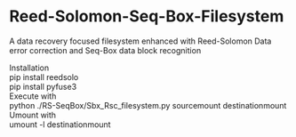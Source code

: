 # Reed-Solomon-Seq-Box-Filesystem
A data recovery focused filesystem enhanced with Reed-Solomon Data error correction and Seq-Box data block recognition

Installation
<br/>
pip install reedsolo
<br/>
pip install pyfuse3
<br/>
Execute with 
<br/>
python ./RS-SeqBox/Sbx_Rsc_filesystem.py sourcemount destinationmount
<br/>
Umount with 
<br/>
umount -l destinationmount
